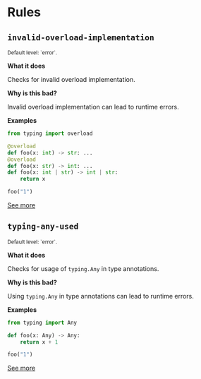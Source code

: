 # Rules

## `invalid-overload-implementation`

<small>
Default level: `error`.
</small>

**What it does**

Checks for invalid overload implementation.

**Why is this bad?**

Invalid overload implementation can lead to runtime errors.

**Examples**

```python
from typing import overload

@overload
def foo(x: int) -> str: ...
@overload
def foo(x: str) -> int: ...
def foo(x: int | str) -> int | str:
    return x

foo("1")
```

[See more](rules/invalid_overload_implementation.md)

## `typing-any-used`

<small>
Default level: `error`.
</small>

**What it does**

Checks for usage of `typing.Any` in type annotations.

**Why is this bad?**

Using `typing.Any` in type annotations can lead to runtime errors.

**Examples**

```python
from typing import Any

def foo(x: Any) -> Any:
    return x + 1

foo("1")
```

[See more](rules/typing_any_used.md)

